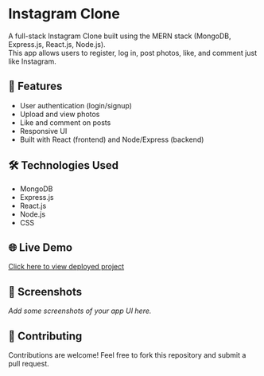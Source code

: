 # Instagram Clone

A full-stack Instagram Clone built using the MERN stack (MongoDB, Express.js, React.js, Node.js).  
This app allows users to register, log in, post photos, like, and comment just like Instagram.

## 🚀 Features
- User authentication (login/signup)
- Upload and view photos
- Like and comment on posts
- Responsive UI
- Built with React (frontend) and Node/Express (backend)

## 🛠️ Technologies Used
- MongoDB
- Express.js
- React.js
- Node.js
- CSS

## 🌐 Live Demo
[Click here to view deployed project](https://your-render-link-here)

## 📸 Screenshots
_Add some screenshots of your app UI here._

## 🤝 Contributing
Contributions are welcome! Feel free to fork this repository and submit a pull request.
